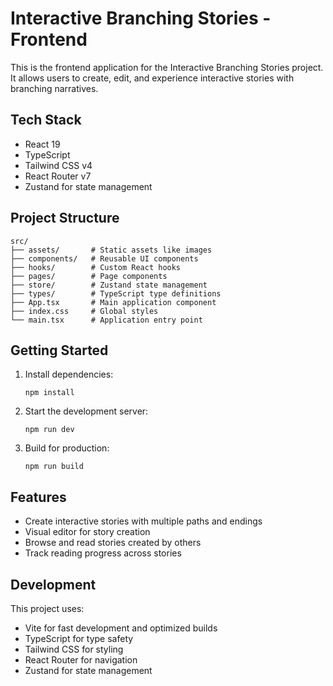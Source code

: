 # Interactive Branching Stories - Frontend

This is the frontend application for the Interactive Branching Stories project. It allows users to create, edit, and experience interactive stories with branching narratives.

## Tech Stack

- React 19
- TypeScript
- Tailwind CSS v4
- React Router v7
- Zustand for state management

## Project Structure

```
src/
├── assets/       # Static assets like images
├── components/   # Reusable UI components
├── hooks/        # Custom React hooks
├── pages/        # Page components
├── store/        # Zustand state management
├── types/        # TypeScript type definitions
├── App.tsx       # Main application component
├── index.css     # Global styles
└── main.tsx      # Application entry point
```

## Getting Started

1. Install dependencies:
   ```
   npm install
   ```

2. Start the development server:
   ```
   npm run dev
   ```

3. Build for production:
   ```
   npm run build
   ```

## Features

- Create interactive stories with multiple paths and endings
- Visual editor for story creation
- Browse and read stories created by others
- Track reading progress across stories

## Development

This project uses:
- Vite for fast development and optimized builds
- TypeScript for type safety
- Tailwind CSS for styling
- React Router for navigation
- Zustand for state management